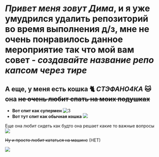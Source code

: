 # _Привет меня зовут Дима_, и я уже умудрился удалить репозиторий во время выполнения д/з, мне не очень понравилось данное мероприятие так что мой вам совет - _**создавайте название репо капсом через тире**_

## А еще, у меня есть кошка :cat2: ***СТЭФАНО4КА*** :cat:  она ~~не очень любит спать на моих подушках~~ 
* **Вот спит как супермен** ![3](https://github.com/dmrklv/dmrklvgithubpgs/assets/141262438/102aca41-329d-4f3e-baff-e2e26b6c2568)
* **Вот тут спит как обычная кошка** ![](pic/4.JPG)

Еще она любит сидеть как будто она решает какие то важные вопросы
![](pic/2.JPG)

~~Ну и просто любит кататься на машине~~ (НЕТ)

![](pic/IMG_3153.GIF)


